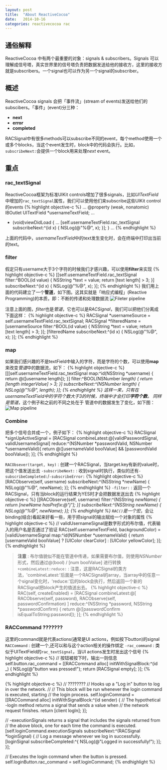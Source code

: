 ```yaml
---
layout: post
title:  "About ReactiveCocoa"
date:   2014-10-16
categories: reactivecocoa rac 
---
```


## 通俗解释
ReactiveCocoa 中有两个最重要的对象：signals & subscribers。Signals 可以理解成信号塔，真实世界里的信号塔负责把数据发送给他的接收方，这里的接收方就是subscribers。一个signal也可以作为另一个signal的subscriber。

## 概述
ReactiveCocoa signals 会把「事件流」(stream of events)发送给他们的subscibers。「事件」(event)分三种：
* **next**
* **error**
* **completed**

RACSignal中有很多methods可以subscribe不同的event，每个method使用一个或多个blocks，当这个event发生时，block中的代码会执行。比如，`subscribeNext:`会提供一个block用来处理*next* event。

## 重点

### rac_textSignal
ReactiveCocoa框架为标准UIKit controls增加了很多signals，比如*UITextField*中增加的`rac_textSignal`属性，我们可以使用他们来subscribe这些UIKit control的events
{% highlight objective-c %}
...
@property (weak, nonatomic) IBOutlet UITextField *usernameTextField;
...
- (void)viewDidLoad {
    ...
    [self.usernameTextField.rac_textSignal subscribeNext:^(id x) {
        NSLog(@"%@", x);
    }];
}
...
{% endhighlight %}

上面的代码中，*usernameTextField*中的text发生变化时，会在终端中打印出当前的text。

### filter
假定只有username大于3个字符的时候我们才感兴趣，可以使用**filter**来实现
{% highlight objective-c %}
    [[self.usernameTextField.rac_textSignal filter:^BOOL(id value) {
        NSString *text = value;
        return [text length] > 3;
    }] subscribeNext:^(id x) {
        NSLog(@"%@", x);
    }];
{% endhighlight %}
我们用上面的代码建立了一个**管道**，如下图。这其实就是「响应式编程」(Reactive Programming)的本质，即：不断的传递和处理数据流
![Fileter pipeline]({{site.url}}/assets/FilterPipeline.png)

注意上面的图，*filter*也是*管道*，它也可以是*RACSignal*，我们可以把他们分离成下面这样：
{% highlight objective-c %}
    RACSignal *usernameSource = self.usernameTextField.rac_textSignal;
    RACSignal *filteredName = [usernameSource filter:^BOOL(id value) {
        NSString *text = value;
        return [text length] > 3;
    }];
    [filteredName subscribeNext:^(id x) {
        NSLog(@"%@", x);
    }];
{% endhighlight %}

### map
如果我们感兴趣的不是textField中输入的字符，而是字符的个数，可以使用**map**来改变*管道*中的数据流，如下：
{% highlight objective-c %}
    [[[self.usernameTextField.rac_textSignal
     map:^id(NSString *username) {
         return @([username length]);
     }] filter:^BOOL(NSNumber *length) {
         return [length integerValue] > 3;
     }] subscribeNext:^(NSNumber *length) {
         NSLog(@"%@", length);
     }];
{% endhighlight %}
这样一来，只有在usernameTextField中的字符个数大于3的时候，终端中才会打印**字符个数**。
同样是*管道*，这个例子和之前的不同之处在于 管道中的数据发生了变化，如下图：
![Map pipeline]({{site.url}}/assets/FilterAndMapPipeline.png)

### Combine
把多个信号合并成一个，例子如下：
{% highlight objective-c %}
    RACSignal *signUpActiveSignal = [RACSignal combineLatest:@[validPasswordSignal, validUsernameSignal] reduce:^(NSNumber *passwordValid, NSNumber *usernameValid){
        return @([usernameValid boolValue] && [passwordValid boolValue]);
    }];
{% endhighlight %}

`RACObsever(target, key)` : 创建一个RACSignal，当target.key有新的value时，把这个值发送出去
`-subscribeNext:` : 收到signal时执行，类似的还有`-subscribeCompleted:`/`-subscribeError:`
{% highlight objective-c %}
[RACObserve(self, username) subscribeNext:^(NSString *newName) {
    NSLog(@"%@", newName);
}];
{% endhighlight %}
`-filter:` : 返回一个RACSignal，只有当block的运行结果为YES时才会把数据发送出去
{% highlight objective-c %}
[[RACObserve(self, username)
    filter:^(NSString *newName) {
        return [newName hasPrefix:@"j"];
    }]
    subscribeNext:^(NSString *newName) {
        NSLog(@"%@", newName);
    }];
{% endhighlight %}
`RAC()`是一个*宏*，会让binding(结合)看起来好看一些，用于把signal的输出赋给一个对象的属性
{% highlight objective-c %}
// validUsernameSignal是数字形式的布尔值，代表输入的用户名是否通过了验证
    RAC(self.usernameTextField, backgroundColor) = [validUsernameSignal map:^id(NSNumber *usernameValid) {
        return [usernameValid boolValue] ? [UIColor clearColor] : [UIColor yellowColor];
    }];
{% endhighlight %}
> **注意** : 布尔值貌似不能在管道中传递，如果需要布尔值，则使用*NSNumber*形式，然后通过@(bool) / [num boolValue] 进行转换
`+combineLatest:reduce:` : 注意，这是RACSignal的类方法，'combineLatest:'后面是一个RACSignal的array，当array中的任意一个signal变化时，'reduce:'后的block会执行，然后返回一个新的RACSignal把block产生的值送出去。
{% highlight objective-c %}
RAC(self, createEnabled) = [RACSignal 
    combineLatest:@[ RACObserve(self, password), RACObserve(self, passwordConfirmation) ] 
    reduce:^(NSString *password, NSString *passwordConfirm) {
        return @([passwordConfirm isEqualToString:password]);
    }];
{% endhighlight %}

### RACCommand ???????
这里的command就是代表actions(通常是UI actions，例如按下button)的signal
`RACCommand` : 创建一个,还可以和与这个action相关的操作绑定
`-rac_command` : 类似于UITextField的`rac_textSignal`，当UI actions发生时发出这个信号
{% highlight objective-c %}
// 按钮被按下时，输出一则信息
self.button.rac_command = [[RACCommand alloc] initWithSignalBlock:^(id _) {
    NSLog(@"button was pressed!");
    return [RACSignal empty];
}];
{% endhighlight %}

{% highlight objective-c %}
// ????????
// Hooks up a "Log in" button to log in over the network.
//
// This block will be run whenever the login command is executed, starting
// the login process.
self.loginCommand = [[RACCommand alloc] initWithSignalBlock:^(id sender) {
    // The hypothetical -logIn method returns a signal that sends a value when
    // the network request finishes.
    return [client logIn];
}];

// -executionSignals returns a signal that includes the signals returned from
// the above block, one for each time the command is executed.
[self.loginCommand.executionSignals subscribeNext:^(RACSignal *loginSignal) {
    // Log a message whenever we log in successfully.
    [loginSignal subscribeCompleted:^{
        NSLog(@"Logged in successfully!");
    }];
}];

// Executes the login command when the button is pressed.
self.loginButton.rac_command = self.loginCommand;
{% endhighlight %}
